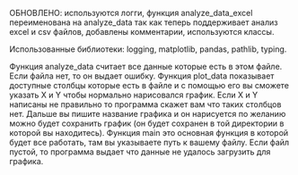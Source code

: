 ОБНОВЛЕНО:
используются логги,
функция analyze_data_excel переименована на analyze_data так как теперь поддерживает анализ excel и csv  файлов,
добавлены комментарии,
используются классы.

Использованные библиотеки:
logging,
matplotlib,
pandas,
pathlib,
typing.

Функция analyze_data считает все данные которые есть в этом файле. Если файла нет, то он выдает ошибку.
Функция plot_data показывает доступные столбцы которые есть в файле и с помощью его вы сможете указать X и Y чтобы нормально нарисовался график. Если X и Y написаны не правильно то программа скажет вам что таких столбцов нет. Дальше вы пишите название графика и он нарисуется по желанию можно будет сохранить график (он будет сохранен в той директории в которой вы находитесь).
Функция main это основная функция в которой будет все работать, там вы указываете путь к вашему файлу. Если файл пустой, то программа выдает что данные не удалось загрузить для графика.

